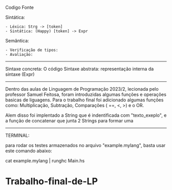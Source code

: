 Codigo Fonte

Sintática:

    - Léxica: Strg -> [token]
    - Sintática: (Happy) [token] -> Expr
 
Semântica:

    - Verificação de tipos:
    - Avaliação:

-------------------------------------------------------------

Sintaxe concreta: O código 
Sintaxe abstrata: representação interna da sintaxe (Expr)

-------------------------------------------------------------

Dentro das aulas de Linguagem de Programação 2023/2, lecionada pelo professor Samuel Feitosa, foram introduzidas algumas funções e operações basicas de liguagens. Para o trabalho final foi adicionado algumas funções como: Multiplicação, Subtração, Comparações ( ==, <, >) e o OR.

Alem disso foi implentado a String que é indentificada com "texto_exeplo", e a função de concatenar que junta 2 Strings para formar uma

-------------------------------------------------------------
TERMINAL:

para rodar os testes armazenados no arquivo "example.mylang", basta usar este comando abaixo:

cat example.mylang | runghc Main.hs

# Trabalho-final-de-LP
